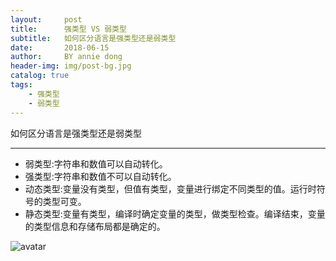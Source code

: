 ```yaml
---
layout:     post
title:      强类型 VS 弱类型
subtitle:   如何区分语言是强类型还是弱类型
date:       2018-06-15
author:     BY annie dong
header-img: img/post-bg.jpg
catalog: true
tags:
    - 强类型
    - 弱类型
---
```

如何区分语言是强类型还是弱类型

---

- 弱类型:字符串和数值可以自动转化。
- 强类型:字符串和数值不可以自动转化。
- 动态类型:变量没有类型，但值有类型，变量进行绑定不同类型的值。运行时符号的类型可变。
- 静态类型:变量有类型，编译时确定变量的类型，做类型检查。编译结束，变量的类型信息和存储布局都是确定的。

![avatar](https://dongjx.github.io/img/posts/strong-vs-weak.jpg)

